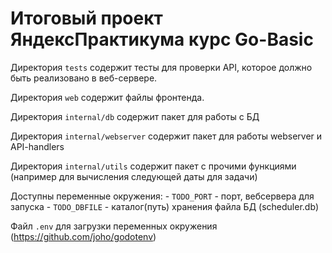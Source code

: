 # Итоговый проект ЯндексПрактикума курс Go-Basic

Директория `tests` содержит тесты для проверки API, которое должно быть реализовано в веб-сервере.

Директория `web` содержит файлы фронтенда.

Директория `internal/db` содержит пакет для работы с БД

Директория `internal/webserver` содержит пакет для работы webserver и API-handlers

Директория `internal/utils` содержит пакет c прочими функциями (например для вычисления следующей даты для задачи)

Доступны переменные окружения:
    - `TODO_PORT` - порт, вебсервера для запуска
    - `TODO_DBFILE` - каталог(путь) хранения файла БД (scheduler.db)

Файл `.env` для загрузки переменных окружения (https://github.com/joho/godotenv)

